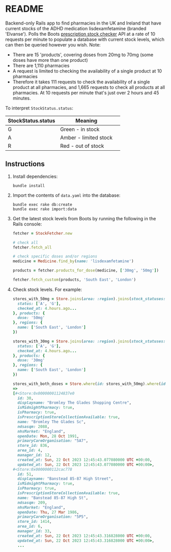 # README

Backend-only Rails app to find pharmacies in the UK and Ireland that have current stocks of the ADHD medication lisdexamfetamine (branded 'Elvanse'). Polls the Boots [prescription stock checker](https://www.boots.com/online/psc/) API at a rate of 10 requests per minute to populate a database with current stock levels, which can then be queried however you wish. Note:
* There are 15 'products', covering doses from 20mg to 70mg (some doses have more than one product)
* There are 1,110 pharmacies
* A request is limited to checking the availability of a single product at 10 pharmacies
* Therefore it takes 111 requests to check the availability of a single product at all pharmacies, and 1,665 requests to check all products at all pharmacies. At 10 requests per minute that's just over 2 hours and 45 minutes.

To interpret `StockStatus.status`:

| **StockStatus.status** | **Meaning**           |   |
|------------------------|-----------------------|---|
| G                      | Green - in stock      |   |
| A                      | Amber - limited stock |   |
| R                      | Red - out of stock    |   |

## Instructions

1. Install dependencies:
    ```console
    bundle install
    ```
1. Import the contents of `data.yaml` into the database:
    ```console
    bundle exec rake db:create
    bundle exec rake import:data
    ```
1. Get the latest stock levels from Boots by running the following in the Rails console:
    ```ruby
    fetcher = StockFetcher.new

    # check all
    fetcher.fetch_all

    # check specific doses and/or regions
    medicine = Medicine.find_by(name: 'lisdexamfetamine')

    products = fetcher.products_for_dose(medicine, ['30mg', '50mg'])

    fetcher.fetch_custom(products, 'South East', 'London')
    ```
1. Check stock levels. For example:
    ```ruby
    stores_with_50mg = Store.joins(area: :region).joins(stock_statuses: :product).where(stock_statuses: {
      status: ['A', 'G'],
      checked_at: 4.hours.ago...
    }, products: {
      dose: '50mg'
    }, regions: {
      name: ['South East', 'London']
    })

    stores_with_30mg = Store.joins(area: :region).joins(stock_statuses: :product).where(stock_statuses: {
      status: ['A', 'G'],
      checked_at: 4.hours.ago...
    }, products: {
      dose: '30mg'
    }, regions: {
      name: ['South East', 'London']
    })

    stores_with_both_doses = Store.where(id: stores_with_50mg).where(id: stores_with_30mg).distinct
    =>
    [#<Store:0x00000001124837e0
      id: 30,
      displayname: "Bromley The Glades Shopping Centre",
      isMidnightPharmacy: true,
      isPharmacy: true,
      isPrescriptionStoreCollectionAvailable: true,
      name: "Bromley The Glades Sc",
      ndsasqm: 2088,
      nhsMarket: "England",
      openDate: Mon, 28 Oct 1991,
      primaryCareOrganisation: "5A7",
      store_id: 836,
      area_id: 4,
      manager_id: 12,
      created_at: Sun, 22 Oct 2023 12:45:43.077080000 UTC +00:00,
      updated_at: Sun, 22 Oct 2023 12:45:43.077080000 UTC +00:00>,
    #<Store:0x0000000112cac778
      id: 51,
      displayname: "Banstead 85-87 High Street",
      isMidnightPharmacy: true,
      isPharmacy: true,
      isPrescriptionStoreCollectionAvailable: true,
      name: "Banstead 85-87 High St",
      ndsasqm: 209,
      nhsMarket: "England",
      openDate: Thu, 27 Mar 1986,
      primaryCareOrganisation: "5P5",
      store_id: 1414,
      area_id: 6,
      manager_id: 33,
      created_at: Sun, 22 Oct 2023 12:45:43.316828000 UTC +00:00,
      updated_at: Sun, 22 Oct 2023 12:45:43.316828000 UTC +00:00>,
      ...
    ```
